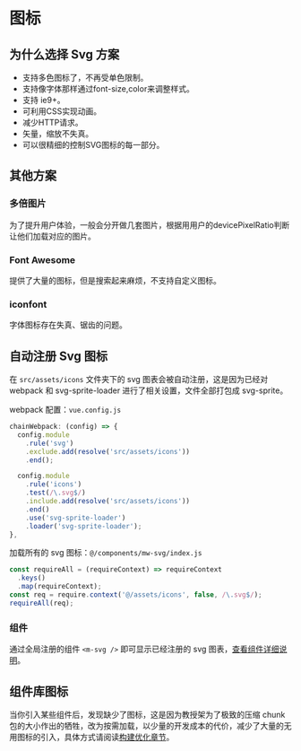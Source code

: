 # 图标

## 为什么选择 Svg 方案

- 支持多色图标了，不再受单色限制。
- 支持像字体那样通过font-size,color来调整样式。
- 支持 ie9+。
- 可利用CSS实现动画。
- 减少HTTP请求。
- 矢量，缩放不失真。
- 可以很精细的控制SVG图标的每一部分。

## 其他方案

### 多倍图片

为了提升用户体验，一般会分开做几套图片，根据用用户的devicePixelRatio判断让他们加载对应的图片。

### Font Awesome

提供了大量的图标，但是搜索起来麻烦，不支持自定义图标。

### iconfont

字体图标存在失真、锯齿的问题。

## 自动注册 Svg 图标

在 `src/assets/icons` 文件夹下的 svg 图表会被自动注册，这是因为已经对 webpack 和 svg-sprite-loader 进行了相关设置，文件全部打包成 svg-sprite。

webpack 配置：`vue.config.js`

```js {12-13}
chainWebpack: (config) => {
  config.module
    .rule('svg')
    .exclude.add(resolve('src/assets/icons'))
    .end();

  config.module
    .rule('icons')
    .test(/\.svg$/)
    .include.add(resolve('src/assets/icons'))
    .end()
    .use('svg-sprite-loader')
    .loader('svg-sprite-loader');
},
```

加载所有的 svg 图标：`@/components/mw-svg/index.js`

```js
const requireAll = (requireContext) => requireContext
  .keys()
  .map(requireContext);
const req = require.context('@/assets/icons', false, /\.svg$/);
requireAll(req);
```

### 组件

通过全局注册的组件 `<m-svg />` 即可显示已经注册的 svg 图表，[查看组件详细说明](/Components/Svg)。

## 组件库图标

当你引入某些组件后，发现缺少了图标，这是因为教授架为了极致的压缩 chunk 包的大小作出的牺牲，改为按需加载，以少量的开发成本的代价，减少了大量的无用图标的引入，具体方式请阅读[构建优化章节](/Guide/Basics/BuildOptimization)。